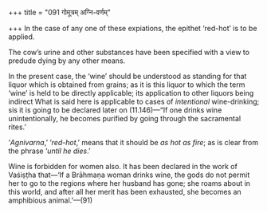 +++
title = "091 गोमूत्रम् अग्नि-वर्णम्"

+++
In the case of any one of these expiations, the epithet ‘red-hot’ is to
be applied.

The cow’s urine and other substances have been specified with a view to
predude dying by any other means.

In the present case, the ‘wine’ should be understood as standing for
that liquor which is obtained from grains; as it is this liquor to which
the term ‘wine’ is held to be directly applicable; its application to
other liquors being indirect What is said here is applicable to cases of
*intentional* wine-drinking; sis it is going to be declared later on
(11.146)—“If one drinks wine unintentionally, he becomes purified by
going through the sacramental rites.’

‘*Agnivarna*,’ ‘*red-hot*,’ means that it should be *as hot as fire*; as
is clear from the phrase ‘*until he dies*.’

Wine is forbidden for women also. It has been declared in the work of
Vaśiṣṭha that—‘If a Brāhmaṇa woman drinks wine, the gods do not permit
her to go to the regions where her husband has gone; she roams about in
this world, and after all her merit has been exhausted, she becomes an
amphibious animal.’—(91)


